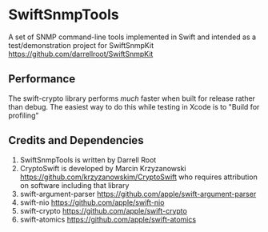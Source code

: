 #  SwiftSnmpTools

A set of SNMP command-line tools implemented in Swift and intended as a test/demonstration project for SwiftSnmpKit https://github.com/darrellroot/SwiftSnmpKit

## Performance

The swift-crypto library performs _much_ faster when built for release rather than debug.  The easiest way to do this while testing in Xcode is to "Build for profiling"

## Credits and Dependencies

1. SwiftSnmpTools is written by Darrell Root
2. CryptoSwift is developed by Marcin Krzyzanowski https://github.com/krzyzanowskim/CryptoSwift who requires attribution on software including that library
3. swift-argument-parser https://github.com/apple/swift-argument-parser
4. swift-nio https://github.com/apple/swift-nio
5. swift-crypto https://github.com/apple/swift-crypto
6. swift-atomics https://github.com/apple/swift-atomics



